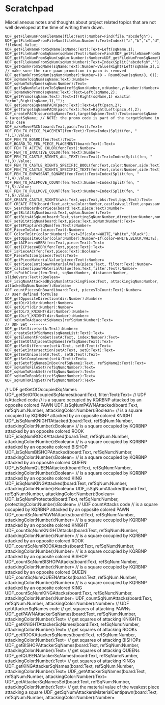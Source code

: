 # Scratchpad

Miscellaneous notes and thoughts about project related topics that are not well developed at the time of writing them down.





    UDF_getFileNumFromFileName(file:Text):Number=Find(file,"abcdefgh");
    UDF_getFileNameFromFileNum(fileNum:Number):Text=Index(["a","b","c","d","e","f","g","h"], fileNum).Value;
    UDF_getFileNameFromSqName(sqName:Text):Text=Left(sqName,1);
    UDF_getFileNumFromSqName(sqName:Text):Number=Find(UDF_getFileNameFromSqName(sqName),"abcdefgh");
    UDF_getFileNumFromSqNum(sqNum:Number):Number=UDF_getFileNumFromSqName(UDF_sqNumToSqName(sqNum));
    UDF_getFileNameFromSqNum(sqNum:Number):Text=Index(Split("abcdefgh",""),Mod(sqNum,8)+1).Value;
    UDF_getRankFromSqName(sqName:Text):Number=Value(Right(Left(sqName,2),1)); // make sure the rare pawn promotion in pacn is removed
    UDF_getRankFromSqNum(sqNum:Number):Number=(8 - RoundDown(sqNum/8, 0));
    UDF_sqNameToSqNum(sqName:Text):Number=
    UDF_sqNumToSqName(sqNum:Number):Text=
    UDF_getSqNumRelativeToSqNum(refSqNum:Number,x:Number,y:Number):Number=
    UDF_sqNameNoPromo(sqName:Text):Text=Left(sqName,2);
    UDF_getPromo(sqName:Text):Text=If(Right(sqName,1) exactin "qrbn",Right(sqName,1),"");
    UDF_getSourceSqNamePACN(pacn:Text):Text=Left(pacn,2);
    UDF_getTargetSqNamePACN(pacn:Text):Text=Right(Left(pacn,4),2);
    UDF_createPACN(sourceSqName:Text,targetSqName:Text):Text=sourceSqName & targetSqName; // NOTE: the promo code is part of the targetSqName in this case
    UDF_makeMovePACN(board:Text,pacn:Text):Text=
    UDF_FEN_TO_PIECE_PLACEMENT(fen:Text):Text=Index(Split(fen, " "),1).Value;
    UDF_FEN_TO_BOARD(fen:Text):Text=
    UDF_BOARD_TO_FEN_PIECE_PLACEMENT(board:Text):Text=
    UDF_FEN_TO_ACTIVE_COLOR(fen:Text):Number=
    UDF_FEN_TO_INACTIVE_COLOR(fen:Text):Number=
    UDF_FEN_TO_CASTLE_RIGHTS_ALL_TEXT(fen:Text):Text=Index(Split(fen, " "),3).Value;
    UDF_FEN_TO_CASTLE_RIGHTS_SPECIFIC_BOOL(fen:Text,color:Number,side:Text):Boolean=
    UDF_FEN_TO_CASTLE_RIGHTS_SPECIFIC_TEXT(fen:Text,color:Number,side:Text):Text=
    UDF_FEN_TO_ENPASSANT_SQNAME(fen:Text):Text=Index(Split(fen, " "),4).Value;  
    UDF_FEN_TO_HALFMOVE_COUNT(fen:Text):Number=Index(Split(fen, " "),5).Value;  
    UDF_FEN_TO_FULLMOVE_COUNT(fen:Text):Number=Index(Split(fen, " "),6).Value;  
    UDF_CREATE_CASTLE_RIGHTS(wks:Text,wqs:Text,bks:Text,bqs:Text):Text=
    UDF_CREATE_FEN(board:Text,activeColor:Number,castleAvail:Text,enpassantSqName:Text,halfmoveClock:Number,fullmoveClock:Number):Text=
    UDF_SearchBoardForPiece(board:Text,piece:Text):Number=
    UDF_getBitAtSqNum(board:Text,sqNum:Number):Text=
    UDF_getBitsAtSqNum(board:Text,startingSqNum:Number,direction:Number,numberOfSquares:Number):Text=
    UDF_setBitAtSqNum(board:Text,piece:Text,sqNum:Number):Text=
    UDF_getEPCaptureSqNum(fen:Text):Number=
    UDF_PieceToColor(piece:Text):Number=
    UDF_ColorToStr(color:Number):Text=If(color=WHITE,"White","Black");
    UDF_getOppositeColor(color:Number):Number=If(color=WHITE,BLACK,WHITE);
    UDF_getACPieceABBR(fen:Text,piece:Text):Text=
    UDF_getICPieceABBR(fen:Text,piece:Text):Text=
    UDF_isPieceAC(fen:Text,piece:Text):Boolean=
    UDF_PieceToIcon(piece:Text):Text=
    UDF_getPieceMaterialValue(piece:Text):Number=
    UDF_getPieceCentipawnMaterialValue(piece:Text, filter:Text):Number=
    UDF_calcCentipawnMaterialValue(fen:Text,filter:Text):Number=
    UDF_isPathClear(fen:Text, sqNum:Number, distance:Number, slideOvers:Text):Boolean=
    UDF_isSqNumAttackedBySqNum(attackingPiece:Text, attackingSqNum:Number, attackedSqNum:Number):Boolean=
    UDF_countPiecesOnBoard(board:Text, piecesToCount:Text):Number=
    // User defined formulas
    UDF_getOppositeDirection(dir:Number):Number=
    UDF_getDirX(dir:Number):Number=
    UDF_getDirY(dir:Number):Number=
    UDF_getDirX_KNIGHT(dir:Number):Number=
    UDF_getDirY_KNIGHT(dir:Number):Number=
    UDF_sqNumToAdjacentSqNames(refSqNum:Number):Text=
    // UDF Set --------
    UDF_getSetSize(setA:Text):Number=
    UDF_createSetOfSqNames(sqNameList:Text):Text=
    UDF_getElementFromSet(setA:Text, index:Number):Text=
    UDF_getSetOfAdjacentSqNames(refSqName:Text):Text=
    UDF_getSetDifference(setA:Text, setB:Text):Text=
    UDF_getSetIntersection(setA:Text, setB:Text):Text=
    UDF_getSetUnion(setA:Text, setB:Text):Text=
    UDF_getSetComplement(setA:Text):Text=
    UDF_getSetofSqNamesInBox(refSqName1:Text, refSqName2:Text):Text=
    UDF_sqNumToFileSet(refSqNum:Number):Text=
    UDF_sqNumToRankSet(refSqNum:Number):Text=
    UDF_sqNumToRookSet(refSqNum:Number):Text=
    UDF_sqNumToKingSet(refSqNum:Number):Text=
// UDF getSetOfOccupiedSqNames
UDF_getSetOfOccupiedSqNames(board:Text, filter:Text):Text=
// UDF isAttacked code
// is a square occupied by KQRBNP attacked by an opposite colored PAWN
UDF_isSqNumPAWNAttacked(board:Text, refSqNum:Number, attackingColor:Number):Boolean=
// is a square occupied by KQRBNP attacked by an opposite colored KNIGHT
UDF_isSqNumKNIGHTAttacked(board:Text, refSqNum:Number, attackingColor:Number):Boolean=
// is a square occupied by KQRBNP attacked by an opposite colored ROOK
UDF_isSqNumROOKAttacked(board:Text, refSqNum:Number, attackingColor:Number):Boolean=
// is a square occupied by KQRBNP attacked by an opposite colored BISHOP  
UDF_isSqNumBISHOPAttacked(board:Text, refSqNum:Number, attackingColor:Number):Boolean=
// is a square occupied by KQRBNP attacked by an opposite colored QUEEN
UDF_isSqNumQUEENAttacked(board:Text, refSqNum:Number, attackingColor:Number):Boolean=
// is a square occupied by KQRBNP attacked by an opposite colored KING
UDF_isSqNumKINGAttacked(board:Text, refSqNum:Number, attackingColor:Number):Boolean=
UDF_isSqNumAttacked(board:Text, refSqNum:Number, attackingColor:Number):Boolean=
UDF_isSqNumProtected(board:Text, refSqNum:Number, protectingColor:Number):Boolean=
// UDF countAttacks code
// is a square occupied by KQRBNP attacked by an opposite colored PAWN
UDF_countSqNumPAWNAttacks(board:Text, refSqNum:Number, attackingColor:Number):Number=
// is a square occupied by KQRBNP attacked by an opposite colored KNIGHT
UDF_countSqNumKNIGHTAttacks(board:Text, refSqNum:Number, attackingColor:Number):Number=
// is a square occupied by KQRBNP attacked by an opposite colored ROOK
UDF_countSqNumROOKAttacks(board:Text, refSqNum:Number, attackingColor:Number):Number=
// is a square occupied by KQRBNP attacked by an opposite colored BISHOP  
UDF_countSqNumBISHOPAttacks(board:Text, refSqNum:Number, attackingColor:Number):Number=
// is a square occupied by KQRBNP attacked by an opposite colored QUEEN
UDF_countSqNumQUEENAttacks(board:Text, refSqNum:Number, attackingColor:Number):Number=
// is a square occupied by KQRBNP attacked by an opposite colored KING
UDF_countSqNumKINGAttacks(board:Text, refSqNum:Number, attackingColor:Number):Number=
UDF_countSqNumAttacks(board:Text, refSqNum:Number, attackingColor:Number):Number=
// UDF getAttackerSqNames code
// get squares of attacking PAWNs
UDF_getPAWNAttackerSqNames(board:Text, refSqNum:Number, attackingColor:Number):Text=
// get squares of attacking KNIGHTs
UDF_getKNIGHTAttackerSqNames(board:Text, refSqNum:Number, attackingColor:Number):Text=
// get squares of attacking ROOKs
UDF_getROOKAttackerSqNames(board:Text, refSqNum:Number, attackingColor:Number):Text=
// get squares of attacking BISHOPs
UDF_getBISHOPAttackerSqNames(board:Text, refSqNum:Number, attackingColor:Number):Text=
// get squares of attacking QUEENs
UDF_getQUEENAttackerSqNames(board:Text, refSqNum:Number, attackingColor:Number):Text=
// get squares of attacking KINGs
UDF_getKINGAttackerSqNames(board:Text, refSqNum:Number, attackingColor:Number):Text=
UDF_getAttackerSqNames(board:Text, refSqNum:Number, attackingColor:Number):Text=
UDF_getAttackerSqNamesSet(board:Text, refSqNum:Number, attackingColor:Number):Text=
// get the material value of the weakest piece attacking a square
UDF_getSqNumAttackersMaterialCentipawn(board:Text, refSqNum:Number, attackingColor:Number):Number=
